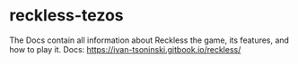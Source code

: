 # reckless-tezos
The Docs contain all information about Reckless the game, its features, and how to play it.
Docs: https://ivan-tsoninski.gitbook.io/reckless/
